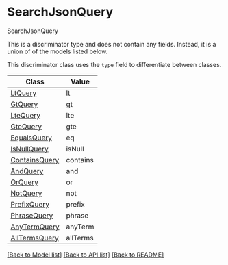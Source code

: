 # SearchJsonQuery

SearchJsonQuery

This is a discriminator type and does not contain any fields. Instead, it is a union
of of the models listed below.

This discriminator class uses the `type` field to differentiate between classes.

| Class | Value
| ------------ | -------------
[LtQuery](LtQuery.md) | lt
[GtQuery](GtQuery.md) | gt
[LteQuery](LteQuery.md) | lte
[GteQuery](GteQuery.md) | gte
[EqualsQuery](EqualsQuery.md) | eq
[IsNullQuery](IsNullQuery.md) | isNull
[ContainsQuery](ContainsQuery.md) | contains
[AndQuery](AndQuery.md) | and
[OrQuery](OrQuery.md) | or
[NotQuery](NotQuery.md) | not
[PrefixQuery](PrefixQuery.md) | prefix
[PhraseQuery](PhraseQuery.md) | phrase
[AnyTermQuery](AnyTermQuery.md) | anyTerm
[AllTermsQuery](AllTermsQuery.md) | allTerms


[[Back to Model list]](../../../README.md#models-v1-link) [[Back to API list]](../../README.md#documentation-for-api-endpoints) [[Back to README]](../../README.md)
